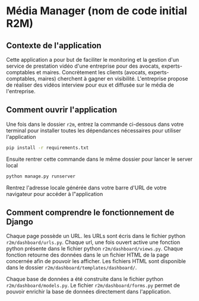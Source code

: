 # Média Manager (nom de code initial R2M)

## Contexte de l'application

Cette application a pour but de faciliter le monitoring et la gestion d'un service de prestation vidéo d'une entreprise pour des avocats, experts-comptables et maires. Concrètement les clients (avocats, experts-comptables, maires) cherchent à gagner en visibilité. L'entreprise propose de réaliser des vidéos interview pour eux et diffusée sur le média de l'entreprise.

## Comment ouvrir l'application

Une fois dans le dossier ```r2m```, entrez la commande ci-dessous dans votre terminal pour installer toutes les dépendances nécessaires pour utiliser l'application
```bash
pip install -r requirements.txt
```
Ensuite rentrer cette commande dans le même dossier pour lancer le server local
```bash
python manage.py runserver
```
Rentrez l'adresse locale générée dans votre barre d'URL de votre navigateur pour accéder à l"application

## Comment comprendre le fonctionnement de Django

Chaque page possède un URL. les URLs sont écris dans le fichier python ```r2m/dashboard/urls.py```. Chaque url, une fois ouvert active une fonction python présente dans le fichier python ```r2m/dashboard/views.py```. Chaque fonction retourne des données dans le un fichier HTML de la page concernée afin de pouvoir les afficher. Les fichiers HTML sont disponible dans le dossier ```r2m/dashboard/templates/dashboard/```.

Chaque base de données a été construite dans le fichier python ```r2m/dashboard/models.py```. Le fichier ```r2m/dashboard/forms.py``` permet de pouvoir enrichir la base de données  directement dans l'application. 


